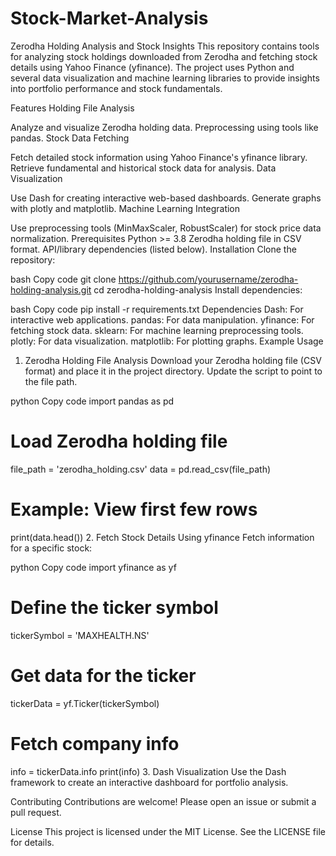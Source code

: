 # Stock-Market-Analysis
Zerodha Holding Analysis and Stock Insights
This repository contains tools for analyzing stock holdings downloaded from Zerodha and fetching stock details using Yahoo Finance (yfinance). The project uses Python and several data visualization and machine learning libraries to provide insights into portfolio performance and stock fundamentals.

Features
Holding File Analysis

Analyze and visualize Zerodha holding data.
Preprocessing using tools like pandas.
Stock Data Fetching

Fetch detailed stock information using Yahoo Finance's yfinance library.
Retrieve fundamental and historical stock data for analysis.
Data Visualization

Use Dash for creating interactive web-based dashboards.
Generate graphs with plotly and matplotlib.
Machine Learning Integration

Use preprocessing tools (MinMaxScaler, RobustScaler) for stock price data normalization.
Prerequisites
Python >= 3.8
Zerodha holding file in CSV format.
API/library dependencies (listed below).
Installation
Clone the repository:

bash
Copy code
git clone https://github.com/yourusername/zerodha-holding-analysis.git
cd zerodha-holding-analysis
Install dependencies:

bash
Copy code
pip install -r requirements.txt
Dependencies
Dash: For interactive web applications.
pandas: For data manipulation.
yfinance: For fetching stock data.
sklearn: For machine learning preprocessing tools.
plotly: For data visualization.
matplotlib: For plotting graphs.
Example Usage
1. Zerodha Holding File Analysis
Download your Zerodha holding file (CSV format) and place it in the project directory. Update the script to point to the file path.

python
Copy code
import pandas as pd

# Load Zerodha holding file
file_path = 'zerodha_holding.csv'
data = pd.read_csv(file_path)

# Example: View first few rows
print(data.head())
2. Fetch Stock Details Using yfinance
Fetch information for a specific stock:

python
Copy code
import yfinance as yf

# Define the ticker symbol
tickerSymbol = 'MAXHEALTH.NS'

# Get data for the ticker
tickerData = yf.Ticker(tickerSymbol)

# Fetch company info
info = tickerData.info
print(info)
3. Dash Visualization
Use the Dash framework to create an interactive dashboard for portfolio analysis.

Contributing
Contributions are welcome! Please open an issue or submit a pull request.

License
This project is licensed under the MIT License. See the LICENSE file for details.
